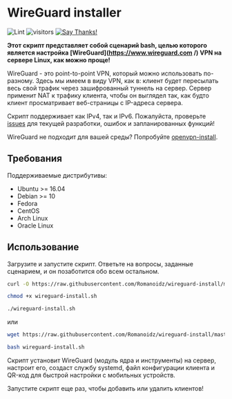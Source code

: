 # WireGuard installer

![Lint](https://github.com/Romanoidz/wireguard-install/workflows/Lint/badge.svg)
![visitors](https://visitor-badge.glitch.me/badge?page_id=Romanoidz.wireguard-install)
[![Say Thanks!](https://img.shields.io/badge/Say%20Thanks-!-1EAEDB.svg)](https://saythanks.io/to/Romanoidz)

**Этот скрипт представляет собой сценарий bash, целью которого является настройка [WireGuard](https://www.wireguard.com /) VPN на сервере Linux, как можно проще!**

WireGuard - это point-to-point VPN, который можно использовать по-разному. Здесь мы имеем в виду VPN, как в: клиент будет пересылать весь свой трафик через зашифрованный туннель на сервер.
Сервер применит NAT к трафику клиента, чтобы он выглядел так, как будто клиент просматривает веб-страницы с IP-адреса сервера.

Скрипт поддерживает как IPv4, так и IPv6. Пожалуйста, проверьте [issues](https://github.com/angristan/wireguard-install/issues) для текущей разработки, ошибок и запланированных функций!

WireGuard не подходит для вашей среды? Попробуйте [openvpn-install](https://github.com/angristan/openvpn-install).

## Требования

Поддерживаемые дистрибутивы:

- Ubuntu >= 16.04
- Debian >= 10
- Fedora
- CentOS
- Arch Linux
- Oracle Linux

## Использование
Загрузите и запустите скрипт. Ответьте на вопросы, заданные сценарием, и он позаботится обо всем остальном.

```bash
curl -O https://raw.githubusercontent.com/Romanoidz/wireguard-install/master/wireguard-install.sh
```
```bash
chmod +x wireguard-install.sh
```
```bash
./wireguard-install.sh
```
или 
```bash
wget https://raw.githubusercontent.com/Romanoidz/wireguard-install/master/wireguard-install.sh
```
```bash
bash wireguard-install.sh
```

Скрипт установит WireGuard (модуль ядра и инструменты) на сервер, настроит его, создаст службу systemd, файл конфигурации клиента и QR-код для быстрой настройки с мобильных устройств.

Запустите скрипт еще раз, чтобы добавить или удалить клиентов!
